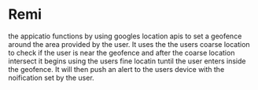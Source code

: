 # Remi
the appicatio functions by using googles location apis to set a geofence around the area provided by the user. It uses the the users coarse location to check if the user is near the geofence and after the coarse location intersect it begins using the users fine locatin tuntil the user enters inside the geofence. It will then push an alert to the users device with the noification set by the user.
